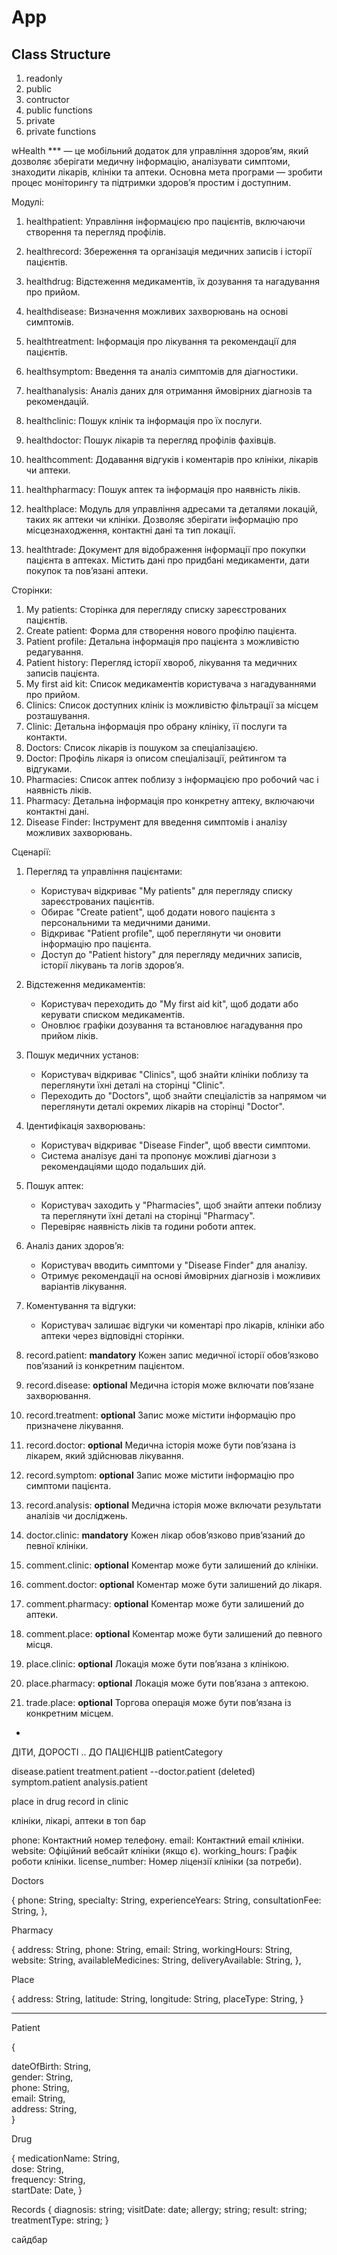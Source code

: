 # App

## Class Structure

1. readonly
2. public
3. contructor
4. public functions
5. private
6. private functions

wHealth \*\*\* — це мобільний додаток для управління здоров’ям, який дозволяє зберігати медичну інформацію, аналізувати симптоми, знаходити лікарів, клініки та аптеки. Основна мета програми — зробити процес моніторингу та підтримки здоров’я простим і доступним.

Модулі:

1. healthpatient: Управління інформацією про пацієнтів, включаючи створення та перегляд профілів.
2. healthrecord: Збереження та організація медичних записів і історії пацієнтів.
3. healthdrug: Відстеження медикаментів, їх дозування та нагадування про прийом.
4. healthdisease: Визначення можливих захворювань на основі симптомів.
5. healthtreatment: Інформація про лікування та рекомендації для пацієнтів.
6. healthsymptom: Введення та аналіз симптомів для діагностики.
7. healthanalysis: Аналіз даних для отримання ймовірних діагнозів та рекомендацій.
8. healthclinic: Пошук клінік та інформація про їх послуги.
9. healthdoctor: Пошук лікарів та перегляд профілів фахівців.
10. healthcomment: Додавання відгуків і коментарів про клініки, лікарів чи аптеки.
11. healthpharmacy: Пошук аптек та інформація про наявність ліків.
12. healthplace: Модуль для управління адресами та деталями локацій, таких як аптеки чи клініки. Дозволяє зберігати інформацію про місцезнаходження, контактні дані та тип локації.

13. healthtrade: Документ для відображення інформації про покупки пацієнта в аптеках. Містить дані про придбані медикаменти, дати покупок та пов’язані аптеки.

Сторінки:

1. My patients: Сторінка для перегляду списку зареєстрованих пацієнтів.
2. Create patient: Форма для створення нового профілю пацієнта.
3. Patient profile: Детальна інформація про пацієнта з можливістю редагування.
4. Patient history: Перегляд історії хвороб, лікування та медичних записів пацієнта.
5. My first aid kit: Список медикаментів користувача з нагадуваннями про прийом.
6. Clinics: Список доступних клінік із можливістю фільтрації за місцем розташування.
7. Clinic: Детальна інформація про обрану клініку, її послуги та контакти.
8. Doctors: Список лікарів із пошуком за спеціалізацією.
9. Doctor: Профіль лікаря із описом спеціалізації, рейтингом та відгуками.
10. Pharmacies: Список аптек поблизу з інформацією про робочий час і наявність ліків.
11. Pharmacy: Детальна інформація про конкретну аптеку, включаючи контактні дані.
12. Disease Finder: Інструмент для введення симптомів і аналізу можливих захворювань.

Сценарії:

1. Перегляд та управління пацієнтами:

    - Користувач відкриває "My patients" для перегляду списку зареєстрованих пацієнтів.
    - Обирає "Create patient", щоб додати нового пацієнта з персональними та медичними даними.
    - Відкриває "Patient profile", щоб переглянути чи оновити інформацію про пацієнта.
    - Доступ до "Patient history" для перегляду медичних записів, історії лікувань та логів здоров’я.

2. Відстеження медикаментів:

    - Користувач переходить до "My first aid kit", щоб додати або керувати списком медикаментів.
    - Оновлює графіки дозування та встановлює нагадування про прийом ліків.

3. Пошук медичних установ:

    - Користувач відкриває "Clinics", щоб знайти клініки поблизу та переглянути їхні деталі на сторінці "Clinic".
    - Переходить до "Doctors", щоб знайти спеціалістів за напрямом чи переглянути деталі окремих лікарів на сторінці "Doctor".

4. Ідентифікація захворювань:

    - Користувач відкриває "Disease Finder", щоб ввести симптоми.
    - Система аналізує дані та пропонує можливі діагнози з рекомендаціями щодо подальших дій.

5. Пошук аптек:

    - Користувач заходить у "Pharmacies", щоб знайти аптеки поблизу та переглянути їхні деталі на сторінці "Pharmacy".
    - Перевіряє наявність ліків та години роботи аптек.

6. Аналіз даних здоров’я:

    - Користувач вводить симптоми у "Disease Finder" для аналізу.
    - Отримує рекомендації на основі ймовірних діагнозів і можливих варіантів лікування.

7. Коментування та відгуки:

    - Користувач залишає відгуки чи коментарі про лікарів, клініки або аптеки через відповідні сторінки.

8. record.patient: **mandatory** Кожен запис медичної історії обов’язково пов’язаний із конкретним пацієнтом.
9. record.disease: **optional** Медична історія може включати пов’язане захворювання.
10. record.treatment: **optional** Запис може містити інформацію про призначене лікування.
11. record.doctor: **optional** Медична історія може бути пов’язана із лікарем, який здійснював лікування.
12. record.symptom: **optional** Запис може містити інформацію про симптоми пацієнта.
13. record.analysis: **optional** Медична історія може включати результати аналізів чи досліджень.
14. doctor.clinic: **mandatory** Кожен лікар обов’язково прив’язаний до певної клініки.
15. comment.clinic: **optional** Коментар може бути залишений до клініки.
16. comment.doctor: **optional** Коментар може бути залишений до лікаря.
17. comment.pharmacy: **optional** Коментар може бути залишений до аптеки.
18. comment.place: **optional** Коментар може бути залишений до певного місця.
19. place.clinic: **optional** Локація може бути пов’язана з клінікою.
20. place.pharmacy: **optional** Локація може бути пов’язана з аптекою.
21. trade.place: **optional** Торгова операція може бути пов’язана із конкретним місцем.

-

ДІТИ, ДОРОСТІ .. ДО ПАЦІЄНЦІВ   patientCategory

disease.patient
treatment.patient
--doctor.patient (deleted)
symptom.patient
analysis.patient

place in drug
record in clinic

клініки, лікарі, аптеки в топ бар

phone: Контактний номер телефону.
email: Контактний email клініки.
website: Офіційний вебсайт клініки (якщо є).
working_hours: Графік роботи клініки.
license_number: Номер ліцензії клініки (за потреби).



Doctors

{
phone: String,
specialty: String,
experienceYears: String,
consultationFee: String,
},

Pharmacy

{
address: String,
phone: String,
email: String,
workingHours: String,
website: String,
availableMedicines: String,
deliveryAvailable: String,
},

Place

{
address: String,
latitude: String,
longitude: String,
placeType: String,
}

---

Patient

{

 dateOfBirth: String,  
 gender: String,  
 phone: String,  
 email: String,  
 address: String,  
}

Drug

 {
  medicationName: String,   
  dose: String,             
  frequency: String,        
  startDate: Date, 
}


Records
{
    diagnosis: string;
    visitDate: date;
    allergy; string;
    result: string;
    treatmentType: string;
}

сайдбар




